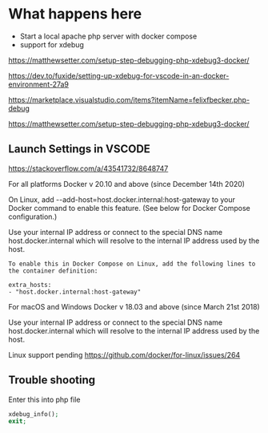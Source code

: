 # What happens here

- Start a local apache php server with docker compose
- support for xdebug

https://matthewsetter.com/setup-step-debugging-php-xdebug3-docker/

https://dev.to/fuxide/setting-up-xdebug-for-vscode-in-an-docker-environment-27a9

https://marketplace.visualstudio.com/items?itemName=felixfbecker.php-debug

https://matthewsetter.com/setup-step-debugging-php-xdebug3-docker/

## Launch Settings in VSCODE

https://stackoverflow.com/a/43541732/8648747


For all platforms
Docker v 20.10 and above (since December 14th 2020)

On Linux, add --add-host=host.docker.internal:host-gateway to your Docker command to enable this feature. (See below for Docker Compose configuration.)

Use your internal IP address or connect to the special DNS name host.docker.internal which will resolve to the internal IP address used by the host.

    To enable this in Docker Compose on Linux, add the following lines to the container definition:

    extra_hosts:
    - "host.docker.internal:host-gateway"

For macOS and Windows
Docker v 18.03 and above (since March 21st 2018)

Use your internal IP address or connect to the special DNS name host.docker.internal which will resolve to the internal IP address used by the host.

Linux support pending https://github.com/docker/for-linux/issues/264


## Trouble shooting
Enter this into php file
```php
xdebug_info();
exit;
```